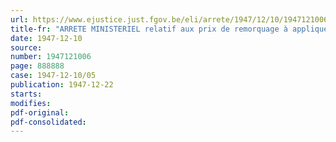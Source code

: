 ```yaml
---
url: https://www.ejustice.just.fgov.be/eli/arrete/1947/12/10/1947121006/justel
title-fr: "ARRETE MINISTERIEL relatif aux prix de remorquage à appliquer pour tout contrat de remorquage conclu à l'intervention du Groupement belge du Remorquage"
date: 1947-12-10
source:
number: 1947121006
page: 888888
case: 1947-12-10/05
publication: 1947-12-22
starts:
modifies:
pdf-original:
pdf-consolidated:
---
```


